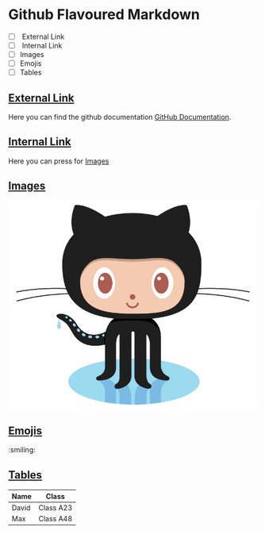 # Github Flavoured Markdown

- [ ] <input type ="checkbox" id="checkbox1"> External Link
- [ ] <input type="checkbox" id="checkbox2"> Internal Link
- [ ] <input type="checkbox" id="checkbox3">Images
- [ ] <input type="checkbox" id="checkbox4">Emojis
- [ ] <input type="checkbox" id="checkbox5">Tables

## [External Link](#checkbox1)

Here you can find the github documentation [GitHub Documentation](https://help.github.com/en).

## [Internal Link](#checkbox2)

Here you can press for [Images](images)

## [Images](#checkbox3)

![Image for the exercise](/images/logo.png)

## [Emojis](#checkbox3)

:smiling:

## [Tables](#checkbox4)

| Name | Class |
|-----------|-----------|
| David    | Class A23  |
| Max    | Class A48  |

